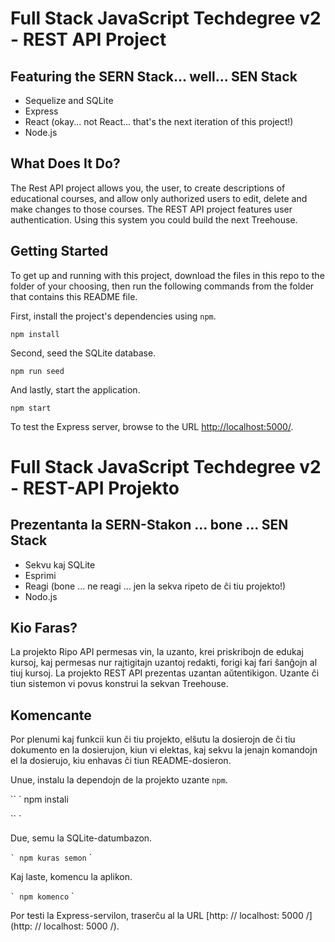 
# Full Stack JavaScript Techdegree v2 - REST API Project

## Featuring the SERN Stack... well... SEN Stack

* Sequelize and SQLite
* Express
* React (okay... not React... that's the next iteration of this project!)
* Node.js

## What Does It Do?

The Rest API project allows you, the user, to create descriptions of educational courses, and allow only authorized users to edit, delete and make changes to those courses. The REST API project features user authentication. Using this system you could build the next Treehouse.

## Getting Started

To get up and running with this project, download the files in this repo to the folder of your choosing, then run the following commands from the folder that contains this README file.

First, install the project's dependencies using `npm`.

```
npm install

```

Second, seed the SQLite database.

```
npm run seed
```

And lastly, start the application.

```
npm start
```

To test the Express server, browse to the URL [http://localhost:5000/](http://localhost:5000/).

# Full Stack JavaScript Techdegree v2 - REST-API Projekto

## Prezentanta la SERN-Stakon ... bone ... SEN Stack

* Sekvu kaj SQLite
* Esprimi
* Reagi (bone ... ne reagi ... jen la sekva ripeto de ĉi tiu projekto!)
* Nodo.js

## Kio Faras?

La projekto Ripo API permesas vin, la uzanto, krei priskribojn de edukaj kursoj, kaj permesas nur rajtigitajn uzantoj redakti, forigi kaj fari ŝanĝojn al tiuj kursoj. La projekto REST API prezentas uzantan aŭtentikigon. Uzante ĉi tiun sistemon vi povus konstrui la sekvan Treehouse.

## Komencante

Por plenumi kaj funkcii kun ĉi tiu projekto, elŝutu la dosierojn de ĉi tiu dokumento en la dosierujon, kiun vi elektas, kaj sekvu la jenajn komandojn el la dosierujo, kiu enhavas ĉi tiun README-dosieron.

Unue, instalu la dependojn de la projekto uzante `npm`.

`` `
npm instali

`` `

Due, semu la SQLite-datumbazon.

`` `
npm kuras semon
`` `

Kaj laste, komencu la aplikon.

`` `
npm komenco
`` `

Por testi la Express-servilon, traserĉu al la URL [http: // localhost: 5000 /] (http: // localhost: 5000 /).
